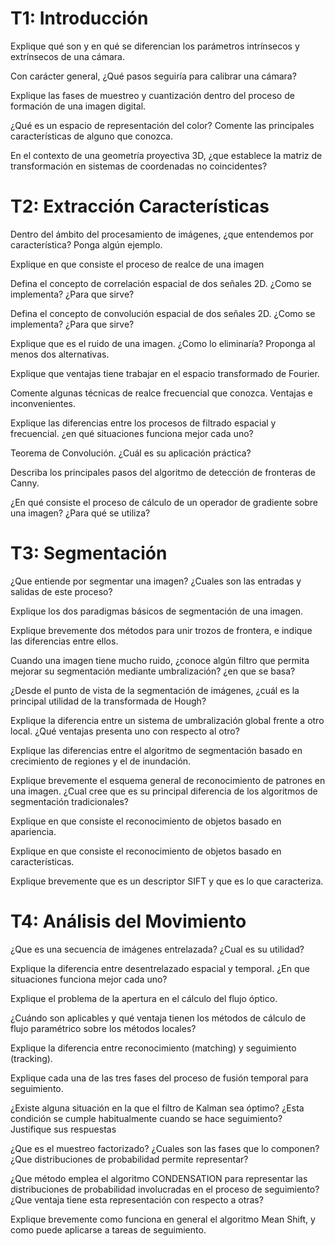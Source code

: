 # **T1: Introducción**

Explique qué son y en qué se diferencian los parámetros intrínsecos y extrínsecos de una cámara.

 

 







Con carácter general, ¿Qué pasos seguiría para calibrar una cámara?












Explique las fases de muestreo y cuantización dentro del proceso de formación de una imagen
digital.












¿Qué es un espacio de representación del color? Comente las principales características de alguno que conozca.












En el contexto de una geometría proyectiva 3D, ¿que establece la matriz de transformación en
sistemas de coordenadas no coincidentes?












# **T2: Extracción Características**

 Dentro del ámbito del procesamiento de imágenes, ¿que entendemos por característica? Ponga
algún ejemplo.












Explique en que consiste el proceso de realce de una imagen












Defina el concepto de correlación espacial de dos señales 2D. ¿Como se implementa? ¿Para que
sirve?












Defina el concepto de convolución espacial de dos señales 2D. ¿Como se implementa? ¿Para que
sirve?












Explique que es el ruido de una imagen. ¿Como lo eliminaría? Proponga al menos dos alternativas.












Explique que ventajas tiene trabajar en el espacio transformado de Fourier.












Comente algunas técnicas de realce frecuencial que conozca. Ventajas e inconvenientes.












Explique las diferencias entre los procesos de filtrado espacial y frecuencial. ¿en qué situaciones
funciona mejor cada uno?













Teorema de Convolución. ¿Cuál es su aplicación práctica?













Describa los principales pasos del algoritmo de detección de fronteras de Canny.













¿En qué consiste el proceso de cálculo de un operador de gradiente sobre una imagen? ¿Para qué se utiliza?













# **T3: Segmentación**

¿Que entiende por segmentar una imagen? ¿Cuales son las entradas y salidas de este proceso?













Explique los dos paradigmas básicos de segmentación de una imagen.













Explique brevemente dos métodos para unir trozos de frontera, e indique las diferencias entre ellos.



















Cuando una imagen tiene mucho ruido, ¿conoce algún filtro que permita mejorar su segmentación mediante umbralización? ¿en que se basa?













¿Desde el punto de vista de la segmentación de imágenes, ¿cuál es la principal utilidad de la
transformada de Hough?













Explique la diferencia entre un sistema de umbralización global frente a otro local. ¿Qué ventajas
presenta uno con respecto al otro?















Explique las diferencias entre el algoritmo de segmentación basado en crecimiento de regiones y el de inundación.

















Explique brevemente el esquema general de reconocimiento de patrones en una imagen. ¿Cual cree que es su principal diferencia de los algoritmos de segmentación tradicionales?















Explique en que consiste el reconocimiento de objetos basado en apariencia.













Explique en que consiste el reconocimiento de objetos basado en características.













Explique brevemente que es un descriptor SIFT y que es lo que caracteriza.






















# **T4: Análisis del Movimiento**

¿Que es una secuencia de imágenes entrelazada? ¿Cual es su utilidad?














Explique la diferencia entre desentrelazado espacial y temporal. ¿En que situaciones funciona mejor cada uno?














Explique el problema de la apertura en el cálculo del flujo óptico.














¿Cuándo son aplicables y qué ventaja tienen los métodos de cálculo de flujo paramétrico sobre los métodos locales?






















Explique la diferencia entre reconocimiento (matching) y seguimiento (tracking).














Explique cada una de las tres fases del proceso de fusión temporal para seguimiento.














¿Existe alguna situación en la que el filtro de Kalman sea óptimo? ¿Esta condición se cumple
habitualmente cuando se hace seguimiento? Justifique sus respuestas














¿Que es el muestreo factorizado? ¿Cuales son las fases que lo componen? ¿Que distribuciones de probabilidad permite representar?






















¿Que método emplea el algoritmo CONDENSATION para representar las distribuciones de
probabilidad involucradas en el proceso de seguimiento? ¿Que ventaja tiene esta representación con respecto a otras?


















Explique brevemente como funciona en general el algoritmo Mean Shift, y como puede aplicarse a tareas de seguimiento.
